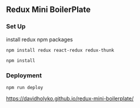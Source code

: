 ## Redux Mini BoilerPlate

### Set Up

install redux npm packages

`npm install redux react-redux redux-thunk`

```
npm install
```

### Deployment

```
npm run deploy
```

https://davidholyko.github.io/redux-mini-boilerplate/
